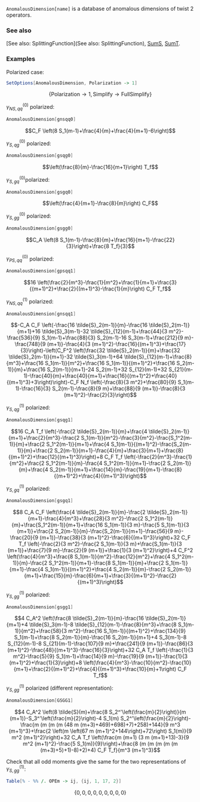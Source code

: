 `AnomalousDimension[name]` is a database of anomalous dimensions of twist 2 operators.

### See also

[See also: SplittingFunction](See also: SplittingFunction), [SumS](SumS), [SumT](SumT).

### Examples

Polarized case:

```mathematica
SetOptions[AnomalousDimension, Polarization -> 1]
```

$$\{\text{Polarization}\to 1,\text{Simplify}\to \text{FullSimplify}\}$$

$\gamma _{NS,qq }^{(0) }$ polarized:

```mathematica
AnomalousDimension[gnsqq0]
```

$$C_F \left(8 S_1(m-1)+\frac{4}{m}+\frac{4}{m+1}-6\right)$$

$\gamma _{S,qg }^{(0)}$ polarized:

```mathematica
AnomalousDimension[gsqg0]
```

$$\left(\frac{8}{m}-\frac{16}{m+1}\right) T_f$$

$\gamma _{S,gq }^{(0)}$polarized:

```mathematica
AnomalousDimension[gsgq0]
```

$$\left(\frac{4}{m+1}-\frac{8}{m}\right) C_F$$

$\gamma _{S,gg}^{(0)}$ polarized:

```mathematica
AnomalousDimension[gsgg0]
```

$$C_A \left(8 S_1(m-1)-\frac{8}{m}+\frac{16}{m+1}-\frac{22}{3}\right)+\frac{8 T_f}{3}$$

$\gamma _{PS,qq}^{(0)}$ polarized:

```mathematica
AnomalousDimension[gpsqq1]
```

$$16 \left(\frac{2}{m^3}-\frac{1}{m^2}+\frac{1}{m+1}+\frac{3}{(m+1)^2}+\frac{2}{(m+1)^3}-\frac{1}{m}\right) C_F T_f$$

$\gamma _{NS,qq }^{(1)}$ polarized:

```mathematica
AnomalousDimension[gnsqq1]
```

$$-C_A C_F \left(-\frac{16 \tilde{S}_2(m-1)}{m}-\frac{16 \tilde{S}_2(m-1)}{m+1}+16 \tilde{S}_3(m-1)-32 \tilde{S}_{12}(m-1)+\frac{44}{3 m^2}-\frac{536}{9} S_1(m-1)+\frac{88}{3} S_2(m-1)-16 S_3(m-1)+\frac{212}{9 m}-\frac{748}{9 (m+1)}-\frac{4}{3 (m+1)^2}-\frac{16}{(m+1)^3}+\frac{17}{3}\right)-\left(C_F^2 \left(\frac{32 \tilde{S}_2(m-1)}{m}+\frac{32 \tilde{S}_2(m-1)}{m+1}-32 \tilde{S}_3(m-1)+64 \tilde{S}_{12}(m-1)+\frac{8}{m^3}+\frac{16 S_1(m-1)}{m^2}+\frac{16 S_1(m-1)}{(m+1)^2}+\frac{16 S_2(m-1)}{m}+\frac{16 S_2(m-1)}{m+1}-24 S_2(m-1)+32 S_{12}(m-1)+32 S_{21}(m-1)-\frac{40}{m}+\frac{40}{m+1}+\frac{16}{(m+1)^2}+\frac{40}{(m+1)^3}+3\right)\right)-C_F N_f \left(-\frac{8}{3 m^2}+\frac{80}{9} S_1(m-1)-\frac{16}{3} S_2(m-1)-\frac{8}{9 m}+\frac{88}{9 (m+1)}-\frac{8}{3 (m+1)^2}-\frac{2}{3}\right)$$

$\gamma _{S,qg }^{(1)}$ polarized:

```mathematica
AnomalousDimension[gsqg1]
```

$$16 C_A T_f \left(-\frac{2 \tilde{S}_2(m-1)}{m}+\frac{4 \tilde{S}_2(m-1)}{m+1}+\frac{2}{m^3}-\frac{2 S_1(m-1)}{m^2}-\frac{3}{m^2}-\frac{S_1^2(m-1)}{m}+\frac{2 S_1^2(m-1)}{m+1}+\frac{4 S_1(m-1)}{(m+1)^2}-\frac{S_2(m-1)}{m}+\frac{2 S_2(m-1)}{m+1}-\frac{4}{m}+\frac{3}{m+1}+\frac{8}{(m+1)^2}+\frac{12}{(m+1)^3}\right)+8 C_F T_f \left(-\frac{2}{m^3}-\frac{1}{m^2}+\frac{2 S_1^2(m-1)}{m}-\frac{4 S_1^2(m-1)}{m+1}-\frac{2 S_2(m-1)}{m}+\frac{4 S_2(m-1)}{m+1}+\frac{14}{m}-\frac{19}{m+1}-\frac{8}{(m+1)^2}+\frac{4}{(m+1)^3}\right)$$

$\gamma _{S,gq }^{(1)}$ polarized:

```mathematica
AnomalousDimension[gsgq1]
```

$$8 C_A C_F \left(\frac{4 \tilde{S}_2(m-1)}{m}-\frac{2 \tilde{S}_2(m-1)}{m+1}-\frac{4}{m^3}+\frac{28}{3 m^2}-\frac{2 S_1^2(m-1)}{m}+\frac{S_1^2(m-1)}{m+1}+\frac{16 S_1(m-1)}{3 m}-\frac{5 S_1(m-1)}{3 (m+1)}+\frac{2 S_2(m-1)}{m}-\frac{S_2(m-1)}{m+1}-\frac{56}{9 m}-\frac{20}{9 (m+1)}-\frac{38}{3 (m+1)^2}-\frac{6}{(m+1)^3}\right)+32 C_F T_f \left(-\frac{2}{3 m^2}-\frac{2 S_1(m-1)}{3 m}+\frac{S_1(m-1)}{3 (m+1)}+\frac{7}{9 m}-\frac{2}{9 (m+1)}+\frac{1}{3 (m+1)^2}\right)+4 C_F^2 \left(\frac{4}{m^3}+\frac{8 S_1(m-1)}{m^2}-\frac{12}{m^2}+\frac{4 S_1^2(m-1)}{m}-\frac{2 S_1^2(m-1)}{m+1}-\frac{8 S_1(m-1)}{m}+\frac{2 S_1(m-1)}{m+1}-\frac{4 S_1(m-1)}{(m+1)^2}+\frac{4 S_2(m-1)}{m}-\frac{2 S_2(m-1)}{m+1}+\frac{15}{m}-\frac{6}{m+1}+\frac{3}{(m+1)^2}-\frac{2}{(m+1)^3}\right)$$

$\gamma _{S,gg }^{(1)}$ polarized:

```mathematica
AnomalousDimension[gsgg1]
```

$$4 C_A^2 \left(\frac{8 \tilde{S}_2(m-1)}{m}-\frac{16 \tilde{S}_2(m-1)}{m+1}+4 \tilde{S}_3(m-1)-8 \tilde{S}_{12}(m-1)-\frac{8}{m^3}+\frac{8 S_1(m-1)}{m^2}+\frac{58}{3 m^2}-\frac{16 S_1(m-1)}{(m+1)^2}+\frac{134}{9} S_1(m-1)+\frac{8 S_2(m-1)}{m}-\frac{16 S_2(m-1)}{m+1}+4 S_3(m-1)-8 S_{12}(m-1)-8 S_{21}(m-1)-\frac{107}{9 m}+\frac{241}{9 (m+1)}-\frac{86}{3 (m+1)^2}-\frac{48}{(m+1)^3}-\frac{16}{3}\right)+32 C_A T_f \left(-\frac{1}{3 m^2}-\frac{5}{9} S_1(m-1)+\frac{14}{9 m}-\frac{19}{9 (m+1)}-\frac{1}{3 (m+1)^2}+\frac{1}{3}\right)+8 \left(\frac{4}{m^3}-\frac{10}{m^2}-\frac{10}{m+1}+\frac{2}{(m+1)^2}+\frac{4}{(m+1)^3}+\frac{10}{m}+1\right) C_F T_f$$

$\gamma _{S,gg }^{(1)}$ polarized (different representation):

```mathematica
AnomalousDimension[GSGG1]
```

$$4 C_A^2 \left(8 \tilde{S}(m)+\frac{8 S_2^'\left(\frac{m}{2}\right)}{m (m+1)}-S_3^'\left(\frac{m}{2}\right)-4 S_1(m) S_2^'\left(\frac{m}{2}\right)-\frac{m (m (m (m (48 m (m+3)+469)+698)+7)+258)+144}{9 m^3 (m+1)^3}+\frac{2 \left(m \left(67 m (m+1)^2+144\right)+72\right) S_1(m)}{9 m^2 (m+1)^2}\right)+32 C_A T_f \left(\frac{m (m+1) (3 m (m+1)+13)-3}{9 m^2 (m+1)^2}-\frac{5 S_1(m)}{9}\right)+\frac{8 (m (m (m (m (m (m+3)+5)+1)-8)+2)+4) C_F T_f}{m^3 (m+1)^3}$$

Check that all odd moments give the same for the two representations of $\gamma _{S,gg }^{(1)}$:

```mathematica
Table[% - %% /. OPEm -> ij, {ij, 1, 17, 2}]
```

$$\{0,0,0,0,0,0,0,0,0\}$$